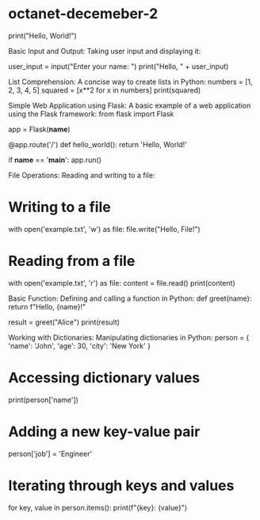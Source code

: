 # octanet-decemeber-2
print("Hello, World!")

Basic Input and Output:
Taking user input and displaying it:

user_input = input("Enter your name: ")
print("Hello, " + user_input)

List Comprehension:
A concise way to create lists in Python:
numbers = [1, 2, 3, 4, 5]
squared = [x**2 for x in numbers]
print(squared)

Simple Web Application using Flask:
A basic example of a web application using the Flask framework:
from flask import Flask

app = Flask(__name__)

@app.route('/')
def hello_world():
    return 'Hello, World!'

if __name__ == '__main__':
    app.run()

File Operations:
Reading and writing to a file:
# Writing to a file
with open('example.txt', 'w') as file:
    file.write("Hello, File!")

# Reading from a file
with open('example.txt', 'r') as file:
    content = file.read()
    print(content)

Basic Function:
Defining and calling a function in Python:
def greet(name):
    return f"Hello, {name}!"

result = greet("Alice")
print(result)

Working with Dictionaries:
Manipulating dictionaries in Python:
person = {
    'name': 'John',
    'age': 30,
    'city': 'New York'
}

# Accessing dictionary values
print(person['name'])

# Adding a new key-value pair
person['job'] = 'Engineer'

# Iterating through keys and values
for key, value in person.items():
    print(f"{key}: {value}")
